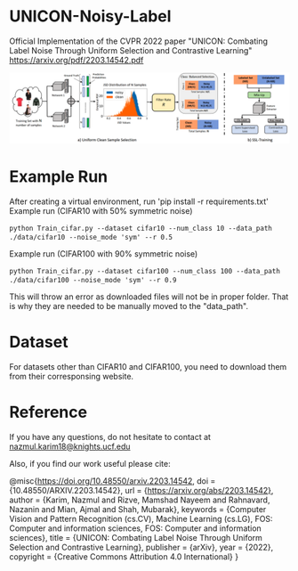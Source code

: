 # UNICON-Noisy-Label
Official Implementation of the CVPR 2022 paper "UNICON: Combating Label Noise Through Uniform Selection and Contrastive Learning"
https://arxiv.org/pdf/2203.14542.pdf

<!-- ![Teaser](./Figure/Teaser.png) -->
![Framework](./Figure/Snip20220331_3.png)

# Example Run
After creating a virtual environment, run 'pip install -r requirements.txt'	
Example run (CIFAR10 with 50% symmetric noise) 

	python Train_cifar.py --dataset cifar10 --num_class 10 --data_path ./data/cifar10 --noise_mode 'sym' --r 0.5 

Example run (CIFAR100 with 90% symmetric noise) 

	python Train_cifar.py --dataset cifar100 --num_class 100 --data_path ./data/cifar100 --noise_mode 'sym' --r 0.9 
	
This will throw an error as downloaded files will not be in proper folder. That is why they are needed to be manually moved to the "data_path".

# Dataset
For datasets other than CIFAR10 and CIFAR100, you need to download them from their corresponsing website.

# Reference 
If you have any questions, do not hesitate to contact at nazmul.karim18@knights.ucf.edu

Also, if you find our work useful please cite: 

@misc{https://doi.org/10.48550/arxiv.2203.14542,
  doi = {10.48550/ARXIV.2203.14542},
  url = {https://arxiv.org/abs/2203.14542},
  author = {Karim, Nazmul and Rizve, Mamshad Nayeem and Rahnavard, Nazanin and Mian, Ajmal and Shah, Mubarak},
  keywords = {Computer Vision and Pattern Recognition (cs.CV), Machine Learning (cs.LG), FOS: Computer and information sciences, FOS: Computer and information sciences},
  title = {UNICON: Combating Label Noise Through Uniform Selection and Contrastive Learning},
  publisher = {arXiv},
  year = {2022},
  copyright = {Creative Commons Attribution 4.0 International}
}
 
